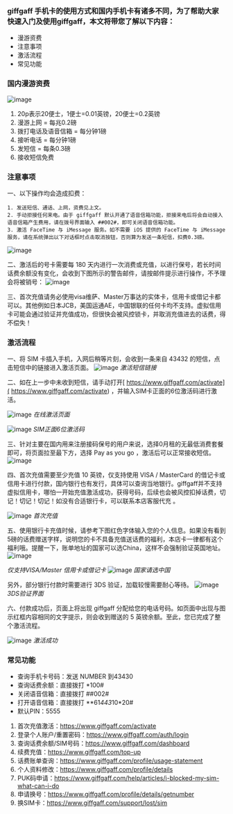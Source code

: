 ### giffgaff 手机卡的使用方式和国内手机卡有诸多不同，为了帮助大家快速入门及使用giffgaff，本文将带您了解以下内容：

- 漫游资费
- 注意事项
- 激活流程
- 常见功能
 
### 国内漫游资费
![image](https://img.freesim.cc/ggimg/11.png)

1. 20p表示20便士，1便士=0.01英镑，20便士=0.2英镑
2. 漫游上网 = 每兆0.2磅
3. 拨打电话及语音信箱 = 每分钟1磅
4. 接听电话 = 每分钟1磅
5. 发短信 = 每条0.3磅
6. 接收短信免费

### 注意事项
一、以下操作均会造成扣费：

    1. 发送短信、通话、上网，资费见上文。
    2. 手动拒接任何来电。由于 giffgaff 默认开通了语音信箱功能，拒接来电后将会自动接入语音信箱产生费用，请在拨号界面输入 ##002#，即可关闭语音信箱功能。
    3. 激活 FaceTime 与 iMessage 服务。如不需要 iOS 提供的 FaceTime 与 iMessage 服务，请在系统弹出以下对话框时点击取消按钮，否则算为发送一条短信，扣费0.3磅。
![image](https://img.freesim.cc/ggimg/12.png)


二、激活后的号卡需要每 180 天内进行一次消费或充值，以进行保号，若长时间话费余额没有变化，会收到下图所示的警告邮件，请按邮件提示进行操作，不予理会将被销号：
![image](https://img.freesim.cc/ggimg/13png)


三、首次充值请务必使用visa维萨、Master万事达的实体卡，信用卡或借记卡都可以。其他例如日本JCB，美国运通AE，中国银联的任何卡均不支持。虚拟信用卡可能会通过验证并充值成功，但很快会被风控锁卡，并取消充值进去的话费，得不偿失！



### 激活流程
一、将 SIM 卡插入手机，入网后稍等片刻，会收到一条来自 43432 的短信，点击短信中的链接进入激活页面。
![image](https://img.freesim.cc/ggimg/14.png)
_激活短信链接_


二、如在上一步中未收到短信，请手动打开[ https://www.giffgaff.com/activate]( https://www.giffgaff.com/activate) ，并输入SIM卡正面的6位激活码进行激活。

![image](https://img.freesim.cc/ggimg/15.png)
_在线激活页面_

![image](https://img.freesim.cc/ggimg/16.png)
_SIM正面6位激活码_


三、针对主要在国内用来注册接码保号的用户来说，选择0月租的无最低消费套餐即可，将页面拉至最下方，选择 Pay as you go ，激活后可以正常接收短信。
![image](https://img.freesim.cc/ggimg/17.png)


四、首次充值需要至少充值 10 英镑，仅支持使用 VISA / MasterCard 的借记卡或信用卡进行付款，国内银行也有发行，具体可以查询当地银行。giffgaff并不支持虚拟信用卡，哪怕一开始充值激活成功，获得号码，后续也会被风控扣掉话费，切记！切记！切记！如没有合适银行卡，可以联系本店客服代充  。

![image](https://img.freesim.cc/ggimg/18.png)
_首次充值_


五、使用银行卡充值时候，请参考下图红色字体输入您的个人信息。如果没有看到5磅的话费赠送字样，说明您的卡不具备充值送话费的福利，本店卡一律都有这个福利哦。提醒一下，账单地址的国家可以选China，这样不会强制验证英国地址。
![image](https://img.freesim.cc/ggimg/19.png)

_仅支持VISA/Master 信用卡或借记卡_
![image](https://img.freesim.cc/ggimg/20.png)
_国家请选中国_

另外，部分银行付款时需要进行 3DS 验证，加载较慢需要耐心等待。
![image](https://img.freesim.cc/ggimg/21.png)
_3DS验证界面_


六、付款成功后，页面上将出现 giffgaff 分配给您的电话号码。如页面中出现与图示红框内容相同的文字提示，则会收到赠送的 5 英镑余额。至此，您已完成了整个激活流程。

![image](https://img.freesim.cc/ggimg/22.png)
_激活成功_


### 常见功能

- 查询手机卡号码：发送 NUMBER 到43430
- 查询话费余额：直接拨打 *100#
- 关闭语音信箱：直接拨打 ##002#
- 打开语音信箱：直接拨打 **61*443*10*20#
- 默认PIN：5555



1. 首次充值激活：https://www.giffgaff.com/activate
2. 登录个人账户/重置密码：https://www.giffgaff.com/auth/login
3. 查询话费余额/SIM号码：https://www.giffgaff.com/dashboard
4. 续费充值：https://www.giffgaff.com/top-up
5. 话费账单查询：https://www.giffgaff.com/profile/usage-statement
6. 个人资料修改：https://www.giffgaff.com/profile/details
7. PUK码申请：https://www.giffgaff.com/help/articles/i-blocked-my-sim-what-can-i-do
8. 申请换号：https://www.giffgaff.com/profile/details/getnumber 
9. 换SIM卡：https://www.giffgaff.com/support/lost/sim



